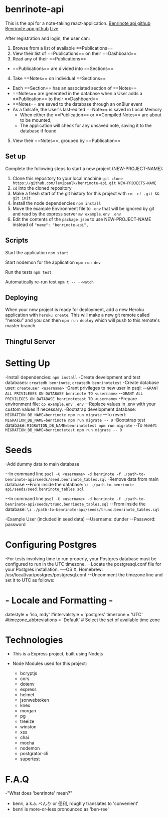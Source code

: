 # benrinote-api 

This is the api for a note-taking react-application.
[Benrinote api github](https://github.com/levipaulk/benrinote-api)
[Benrinote app github](https://github.com/levipaulk/benrinote-app)
[Live](https://levi-benrinote-app.now.sh/)

After registration and login, the user can:
1. Browse from a list of available ==Publications==
2. View their list of ==Publications== on their ==Dashboard==
3. Read any of their ==Publications== 
  + ==Publications== are divided into ==Sections==
4. Take ==Notes== on individual ==Sections==
  + Each ==Section== has an associated section of ==Notes==
  + ==Notes== are generated in the database when a User adds a ==Publication== to their ==Dashboard==
  + ==Notes== are saved to the database through an onBlur event
  + As a failsafe, the User's last-edited ==Note== is saved in Local Memory
    + When either the ==Publication== or ==Compiled Notes== are about to be mounted,
    + The application will check for any unsaved note, saving it to the database if found
5. View their ==Notes==, grouped by ==Publication==

## Set up

Complete the following steps to start a new project (NEW-PROJECT-NAME):

1. Clone this repository to your local machine `git clone https://github.com/levipaulk/benrinote-api.git NEW-PROJECTS-NAME`
2. `cd` into the cloned repository
3. Make a fresh start of the git history for this project with `rm -rf .git && git init`
4. Install the node dependencies `npm install`
5. Move the example Environment file to `.env` that will be ignored by git and read by the express server `mv example.env .env`
6. Edit the contents of the `package.json` to use NEW-PROJECT-NAME instead of `"name": "benrinote-api",`

## Scripts

Start the application `npm start`

Start nodemon for the application `npm run dev`

Run the tests `npm test`

Automatically re-run test `npm t -- --watch`

## Deploying

When your new project is ready for deployment, add a new Heroku application with `heroku create`. This will make a new git remote called "heroku" and you can then `npm run deploy` which will push to this remote's master branch.

## Thingful Server
# Setting Up
-Install dependencies: `npm install`
-Create development and test databases: `createdb benrinote`, `createdb benrinotetest`
-Create database user: `createuser <username>`
-Grant privileges to new user in psql:
--`GRANT ALL PRIVILEGES ON DATABASE benrinote TO <username>`
--`GRANT ALL PRIVILEGES ON DATABASE benrinotetest TO <username>`
-Prepare environment file: `cp example.env .env`
--Replace values in .env with your custom values if necessary.
-Bootstrap development database: `MIGRATION_DB_NAME=benrinote npm run migrate`
--To revert: `MIGRATION_DB_NAME=benrinote npm run migrate -- 0`
-Bootstrap test database: `MIGRATION_DB_NAME=benrinotetest npm run migrate`
--To revert: `MIGRATION_DB_NAME=benrinotetest npm run migrate -- 0`

# Seeds
-Add dummy data to main database

--In command line `psql -U <username> -d benrinote -f ./path-to-benrinote-api/seeds/seed.benrinote_tables.sql`
-Remove data from main database
--From inside the database: `\i ./path-to-benrinote-api/seeds/seed.benrinote_tables.sql`

--In command line `psql -U <username> -d benrinote -f ./path-to-benrinote-api/seeds/trunc.benrinote_tables.sql`
--From inside the database: `\i ./path-to-benrinote-api/seeds/trunc.benrinote_tables.sql`

-Example User (included in seed data)
--Username: dunder
--Password: password

# Configuring Postgres
-For tests involving time to run properly, your Postgres database must be configured to run in the UTC timezone.
--Locate the postgresql.conf file for your Postgres installation.
---OS X, Homebrew: /usr/local/var/postgres/postgresql.conf
--Uncomment the timezone line and set it to UTC as follows:

# - Locale and Formatting -

datestyle = 'iso, mdy'
#intervalstyle = 'postgres'
timezone = 'UTC'
#timezone_abbreviations = 'Default'     # Select the set of available time zone

# Technologies

+ This is a Express project, built using Nodejs

+ Node Modules used for this project:
  + bcryptjs
  + cors
  + dotenv
  + express
  + helmet
  + jsonwebtoken
  + knex
  + morgan
  + pg
  + treeize
  + winston
  + xss
  + chai
  + mocha
  + nodemon
  + postgrator-cli
  + supertest

# F.A.Q
-"What does 'benrinote' mean?"
  + benri, a.k.a. べんり or 便利, roughly translates to 'convenient'
  + benri is more-or-less pronounced as 'ben-ree'